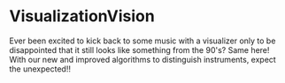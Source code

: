 VisualizationVision
===================
Ever been excited to kick back to some music with a visualizer only to be disappointed that it still looks like something from the 90's? Same here! With our new and improved algorithms to distinguish instruments, expect the unexpected!!